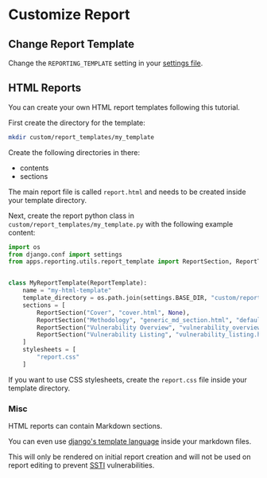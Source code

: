 # Customize Report

## Change Report Template
Change the `REPORTING_TEMPLATE` setting in your [settings file](../../getting_started/configuration/index.md).

## HTML Reports

You can create your own HTML report templates following this tutorial.

First create the directory for the template:

```bash
mkdir custom/report_templates/my_template
```

Create the following directories in there:
- contents
- sections

The main report file is called `report.html` and needs to be created inside your template directory.

Next, create the report python class in `custom/report_templates/my_template.py` with the following example content:

```python
import os
from django.conf import settings
from apps.reporting.utils.report_template import ReportSection, ReportTemplate


class MyReportTemplate(ReportTemplate):
    name = "my-html-template"
    template_directory = os.path.join(settings.BASE_DIR, "custom/report_templates/my_template")
    sections = [
        ReportSection("Cover", "cover.html", None),
        ReportSection("Methodology", "generic_md_section.html", "default.md"),
        ReportSection("Vulnerability Overview", "vulnerability_overview.html", None),
        ReportSection("Vulnerability Listing", "vulnerability_listing.html", None)
    ]
    stylesheets = [
        "report.css"
    ]
```

If you want to use CSS stylesheets, create the `report.css` file inside your template directory.

### Misc

HTML reports can contain Markdown sections.

You can even use [django's template language](https://docs.djangoproject.com/en/4.0/ref/templates/language/)
inside your markdown files.

This will only be rendered on initial report creation and will not be used on report editing to prevent 
[SSTI](https://portswigger.net/research/server-side-template-injection)
vulnerabilities.
